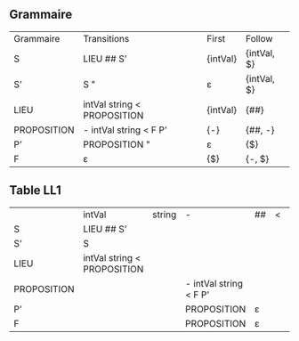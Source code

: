 ## Grammaire
| | | | |
|-|-|-|-|
|Grammaire| Transitions |First|Follow|
|S|LIEU ## S’|{intVal}|{intVal, $}|
|S’|S "| ε|{intVal, $}|{intVal, $}|
|LIEU|intVal string < PROPOSITION|{intVal}|{##}|
|PROPOSITION|- intVal string < F P’|{-}|{##, -}|
|P’|PROPOSITION "| ε|{$}|{-, $}|
|F|ε|{$}|{-, $}|


## Table LL1 
| | | | | | | |
|-|-|-|-|-|-|-|
| |intVal|string|-|##|<|$|
|S|LIEU ## S’| | | | | |
|S’|S| | | | |ε|
|LIEU|intVal string < PROPOSITION| | | | | |
|PROPOSITION| | |- intVal string < F P'| | | |
|P’| | |PROPOSITION|ε| | |
|F| | |PROPOSITION|ε| | |
